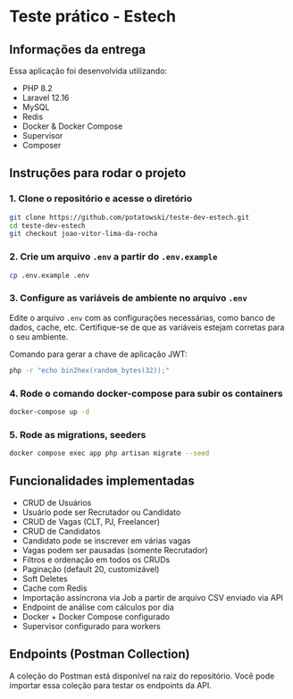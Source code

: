 # Teste prático - Estech

## Informações da entrega

Essa aplicação foi desenvolvida utilizando:

- PHP 8.2
- Laravel 12.16
- MySQL
- Redis
- Docker & Docker Compose
- Supervisor
- Composer

## Instruções para rodar o projeto

### 1. Clone o repositório e acesse o diretório

```bash
git clone https://github.com/potatowski/teste-dev-estech.git
cd teste-dev-estech
git checkout joao-vitor-lima-da-rocha
```
### 2. Crie um arquivo `.env` a partir do `.env.example`

```bash
cp .env.example .env
```

### 3. Configure as variáveis de ambiente no arquivo `.env`
Edite o arquivo `.env` com as configurações necessárias, como banco de dados, cache, etc. Certifique-se de que as variáveis estejam corretas para o seu ambiente.

Comando para gerar a chave de aplicação JWT:
```bash
php -r "echo bin2hex(random_bytes(32));"
```
### 4. Rode o comando docker-compose para subir os containers

```bash
docker-compose up -d
```

### 5. Rode as migrations, seeders 

```bash
docker compose exec app php artisan migrate --seed
```

## Funcionalidades implementadas
- CRUD de Usuários
- Usuário pode ser Recrutador ou Candidato
- CRUD de Vagas (CLT, PJ, Freelancer)
- CRUD de Candidatos
- Candidato pode se inscrever em várias vagas
- Vagas podem ser pausadas (somente Recrutador)
- Filtros e ordenação em todos os CRUDs
- Paginação (default 20, customizável)
- Soft Deletes
- Cache com Redis
- Importação assíncrona via Job a partir de arquivo CSV enviado via API
- Endpoint de análise com cálculos por dia
- Docker + Docker Compose configurado
- Supervisor configurado para workers

## Endpoints (Postman Collection)

A coleção do Postman está disponível na raiz do repositório. Você pode importar essa coleção para testar os endpoints da API.